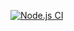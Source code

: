 [![Node.js CI](https://github.com/Asiphenombeleko/registration-number-webapp/actions/workflows/node.js.yml/badge.svg)](https://github.com/Asiphenombeleko/registration-number-webapp/actions/workflows/node.js.yml)